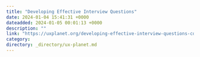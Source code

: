 ```yaml
---
title: "Developing Effective Interview Questions"
date: 2024-01-04 15:41:31 +0000
dateadded: 2024-01-05 00:01:13 +0000
description: ""
link: "https://uxplanet.org/developing-effective-interview-questions-cdce2398cbd4?source=rss----819cc2aaeee0---4"
category:
directory: _directory/ux-planet.md
---
```

